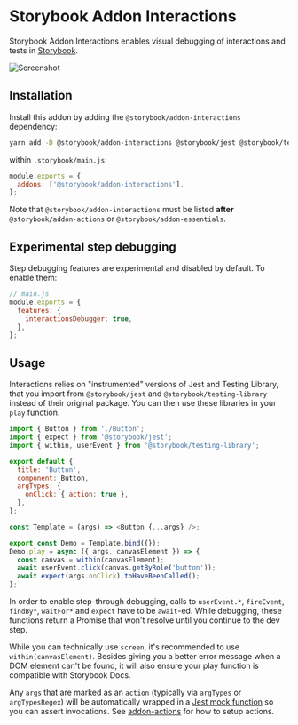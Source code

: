 # Storybook Addon Interactions

Storybook Addon Interactions enables visual debugging of interactions and tests in [Storybook](https://storybook.js.org).

![Screenshot](https://user-images.githubusercontent.com/321738/135628189-3d101cba-50bc-49dc-bba0-776586fedaf3.png)

## Installation

Install this addon by adding the `@storybook/addon-interactions` dependency:

```sh
yarn add -D @storybook/addon-interactions @storybook/jest @storybook/testing-library
```

within `.storybook/main.js`:

```js
module.exports = {
  addons: ['@storybook/addon-interactions'],
};
```

Note that `@storybook/addon-interactions` must be listed **after** `@storybook/addon-actions` or `@storybook/addon-essentials`.

## Experimental step debugging

Step debugging features are experimental and disabled by default. To enable them:

```js
// main.js
module.exports = {
  features: {
    interactionsDebugger: true,
  },
};
```

## Usage

Interactions relies on "instrumented" versions of Jest and Testing Library, that you import from `@storybook/jest` and
`@storybook/testing-library` instead of their original package. You can then use these libraries in your `play` function.

```js
import { Button } from './Button';
import { expect } from '@storybook/jest';
import { within, userEvent } from '@storybook/testing-library';

export default {
  title: 'Button',
  component: Button,
  argTypes: {
    onClick: { action: true },
  },
};

const Template = (args) => <Button {...args} />;

export const Demo = Template.bind({});
Demo.play = async ({ args, canvasElement }) => {
  const canvas = within(canvasElement);
  await userEvent.click(canvas.getByRole('button'));
  await expect(args.onClick).toHaveBeenCalled();
};
```

In order to enable step-through debugging, calls to `userEvent.*`, `fireEvent`, `findBy*`, `waitFor*` and `expect` have to
be `await`-ed. While debugging, these functions return a Promise that won't resolve until you continue to the dev step.

While you can technically use `screen`, it's recommended to use `within(canvasElement)`. Besides giving you a better error
message when a DOM element can't be found, it will also ensure your play function is compatible with Storybook Docs.

Any `args` that are marked as an `action` (typically via `argTypes` or `argTypesRegex`) will be automatically wrapped in
a [Jest mock function](https://jestjs.io/docs/jest-object#jestfnimplementation) so you can assert invocations. See
[addon-actions](https://storybook.js.org/docs/react/essentials/actions) for how to setup actions.
